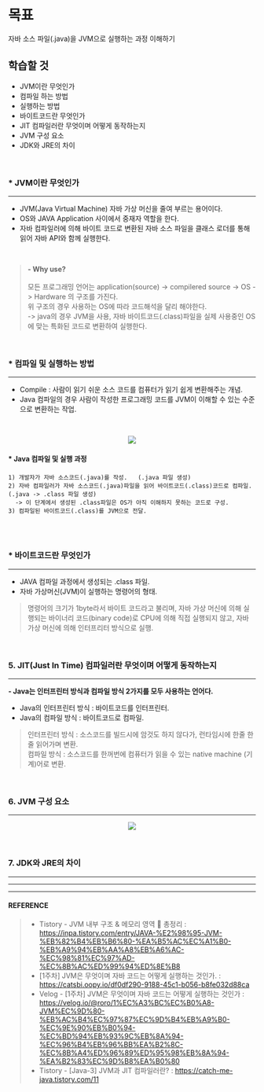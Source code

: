 # 목표
자바 소스 파일(.java)을 JVM으로 실행하는 과정 이해하기

## 학습할 것
* JVM이란 무엇인가
* 컴파일 하는 방법
* 실행하는 방법
* 바이트코드란 무엇인가
* JIT 컴파일러란 무엇이며 어떻게 동작하는지
* JVM 구성 요소
* JDK와 JRE의 차이
<br>


### * JVM이란 무엇인가
---
  - JVM(Java Virtual Machine) 자바 가상 머신을 줄여 부르는 용어이다.
  - OS와 JAVA Application 사이에서 중재자 역할을 한다.
  - 자바 컴파일러에 의해 바이트 코드로 변환된 자바 소스 파일을 클래스 로더를 통해 읽어 자바 API와 함께 실행한다.
<br>

> **- Why use?** <br><br>
>   모든 프로그래밍 언어는 application(source) -> compilered source -> OS -> Hardware 의 구조를 가진다.<br>
>   위 구조의 경우 사용하는 OS에 따라 코드해석을 달리 해야한다.<br>
>    -> java의 경우 JVM을 사용, 자바 바이트코드(.class)파일을 실제 사용중인 OS에 맞는 특화된 코드로 변환하여 실행한다.
<br>


### * 컴파일 및 실행하는 방법
---
  - Compile : 사람이 읽기 쉬운 소스 코드를 컴퓨터가 읽기 쉽게 변환해주는 개념.
  - Java 컴파일의 경우 사람이 작성한 프로그래밍 코드를 JVM이 이해할 수 있는 수준으로 변환하는 작업.
<br>
  <p align="center"><img src="https://github.com/SeungTaeGit/ComputerScience/assets/129585999/6e724309-1a75-446d-a980-2b14f225b067"></p>
  
  #### * Java 컴파일 및 실행 과정
    1) 개발자가 자바 소스코드(.java)를 작성.   (.java 파일 생성)
    2) 자바 컴파일러가 자바 소스코드(.java)파일을 읽어 바이트코드(.class)코드로 컴파일.  (.java -> .class 파일 생성)
      -> 이 단계에서 생성된 .class파일은 OS가 아직 이해하지 못하는 코드로 구성.
    3) 컴파일된 바이트코드(.class)를 JVM으로 전달.
<br><br>


### * 바이트코드란 무엇인가
---
  - JAVA 컴파일 과정에서 생성되는 .class 파일.
  - 자바 가상머신(JVM)이 실행하는 명령어의 형태.

> 명령어의 크기가 1byte라서 바이트 코드라고 불리며, 자바 가상 머신에 의해 실행되는 바이너리 코드(binary code)로 CPU에 의해 직접 실행되지 않고, 자바 가상 머신에 의해 인터프리터 방식으로 실행.
<br>


### 5. JIT(Just In Time) 컴파일러란 무엇이며 어떻게 동작하는지
---
**- Java는 인터프린터 방식과 컴파일 방식 2가지를 모두 사용하는 언어다.** <br>
 * Java의 인터프린터 방식 : 바이트코드를 인터프린터.<br>
 * Java의 컴파일 방식 : 바이트코드로 컴파일.<br>

> 인터프린터 방식 : 소스코드를 빌드시에 암것도 하지 않다가, 런타임시에 한줄 한줄 읽어가며 변환.<br>
> 컴파일 방식 : 소스코드를 한꺼번에 컴퓨터가 읽을 수 있는 native machine (기계)어로 변환.<br>

<br>


### 6. JVM 구성 요소
---
  <p align="center"><img src="https://github.com/SeungTaeGit/ComputerScience/assets/129585999/b157e002-c26b-467e-a655-0373e0f70652"></p>
<br>


### 7. JDK와 JRE의 차이
---

___
___
#### REFERENCE
> + Tistory - JVM 내부 구조 & 메모리 영역 💯 총정리 : https://inpa.tistory.com/entry/JAVA-%E2%98%95-JVM-%EB%82%B4%EB%B6%80-%EA%B5%AC%EC%A1%B0-%EB%A9%94%EB%AA%A8%EB%A6%AC-%EC%98%81%EC%97%AD-%EC%8B%AC%ED%99%94%ED%8E%B8
> + [1주차] JVM은 무엇이며 자바 코드는 어떻게 실행하는 것인가. : https://catsbi.oopy.io/df0df290-9188-45c1-b056-b8fe032d88ca
> + Velog - [1주차] JVM은 무엇이며 자바 코드는 어떻게 실행하는 것인가 : https://velog.io/@roro/1%EC%A3%BC%EC%B0%A8-JVM%EC%9D%80-%EB%AC%B4%EC%97%87%EC%9D%B4%EB%A9%B0-%EC%9E%90%EB%B0%94-%EC%BD%94%EB%93%9C%EB%8A%94-%EC%96%B4%EB%96%BB%EA%B2%8C-%EC%8B%A4%ED%96%89%ED%95%98%EB%8A%94-%EA%B2%83%EC%9D%B8%EA%B0%80
> + Tistory - [Java-3] JVM과 JIT 컴파일러란? : https://catch-me-java.tistory.com/11
